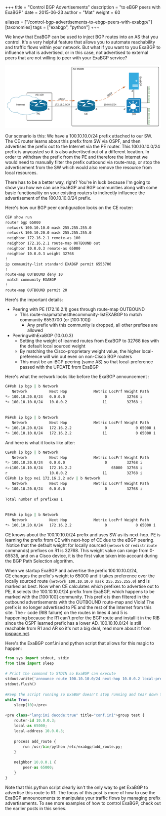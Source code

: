 +++
title = "Control BGP Advertisements"
description = "to eBGP peers with ExaBGP"
date = 2015-06-23
author = "Mat"
weight = 60

aliases = ["/control-bgp-advertisements-to-ebgp-peers-with-exabgp/"]
[taxonomies]
tags = ["exabgp", "python"]
+++

We know that ExaBGP can be used to inject BGP routes into an AS that you control. It's a very helpful feature that allows you to automate reachability and traffic flows within your network. But what if you want to you ExaBGP to influence what is advertised, or in this case, not advertised to external peers that are not willing to peer with your ExaBGP service?

<!--more-->
![](exabgp-advertisements.png)

Our scenario is this: We have a 100.10.10.0/24 prefix attached to our SW. The CE router learns about this prefix from SW via OSPF, and then advertises the prefix out to the Internet via the PE router. This 100.10.10.0/24 prefix is anycasted so it is also advertised out of a different location. In order to withdraw the prefix from the PE and therefore the Internet we would need to manually filter the prefix outbound via route-map, or stop the advertisement from the SW which would also remove the resource from local resources.

There has to be a better way, right? You're in luck because I'm going to show you how we can use ExaBGP and BGP communities along with some basic functionality on your existing routers to indirectly influence the advertisement of the 100.10.10.0/24 prefix.

Here's how our BGP peer configuration looks on the CE router:

```sh
CE# show run
router bgp 65000
 network 100.10.10.0 mask 255.255.255.0
 network 100.10.20.0 mask 255.255.255.0
 neighbor 172.16.2.1 remote-as 100
 neighbor 172.16.2.1 route-map OUTBOUND out
 neighbor 10.0.0.3 remote-as 65000
 neighbor 10.0.0.3 weight 32768
!
ip community-list standard EXABGP permit 6553700
!
route-map OUTBOUND deny 10
 match community EXABGP
!
route-map OUTBOUND permit 20
```

Here's the important details:

  * Peering with PE (172.16.2.1) goes through route-map OUTBOUND 
      * This route-mapmatchesthecommunity-listEXABGP to match community 6553700 (or [100:100]) 
          * Any prefix with this community is dropped, all other prefixes are allowed
  * PeeringwithExaBGP (10.0.0.3) 
      * Setting the weight of learned routes from ExaBGP to 32768 ties with the default local sourced weight
      * By matching the Cisco-proprietary weight value, the higher local-preference will win out even on non-Cisco BGP routers
      * This must be an iBGP peering (same AS) so that local-preference passed with the UPDATE from ExaBGP

Here's what the network looks like before the ExaBGP announcement :

```sh
C##sh ip bgp | b Network
   Network          Next Hop            Metric LocPrf Weight Path
*> 100.10.20.0/24   0.0.0.0                  0         32768 i
*> 100.10.10.0/24   10.0.0.2                11         32768 i


PE#sh ip bgp | b Network
   Network          Next Hop            Metric LocPrf Weight Path
*> 100.10.20.0/24   172.16.2.2               0             0 65000 i
*> 100.10.10.0/24   172.16.2.2              11             0 65000 i
```

And here is what it looks like after:

```sh
CE#sh ip bgp | b Network
   Network          Next Hop            Metric LocPrf Weight Path
*> 100.10.20.0/24   0.0.0.0                  0         32768 i
r>i100.10.10.0/24   172.16.2.2                  65000  32768 i
r                   10.0.0.2                11         32768 i
CE#sh ip bgp nei 172.16.2.2 adv | b Network
   Network          Next Hop            Metric LocPrf Weight Path
*> 100.10.20.0/24   0.0.0.0                  0         32768 i

Total number of prefixes 1


PE#sh ip bgp | b Network
   Network          Next Hop            Metric LocPrf Weight Path
*> 100.10.20.0/24   172.16.2.2               0             0 65000 i
```

CE knows about the 100.10.10.0/24 prefix and uses SW as its next-hop. PE is learning the prefix from CE with next-hop of CE due to the eBGP peering.  Notice that the default weight for locally sourced (`network` or `redistribute` commands) prefixes on R1 is 32768. This weight value can range from 0-65535, and on a Cisco device, it is the first value taken into account during the BGP Path Selection algorithm.

When we startup ExaBGP and advertise the prefix 100.10.10.0/24, CE changes the prefix's weight to 65000 and it takes preference over the locally sourced route (`network 100.10.10.0 mask 255.255.255.0`) and is marked as best. Now when CE calculates which prefixes to advertise out to PE, it selects the 100.10.10.0/24 prefix from ExaBGP, which happens to be marked with the [100:100] community. This prefix is then filtered in the outbound advertisements with the OUTBOUND route-map and Viola! The prefix is no longer advertised to PE and the rest of the Internet from this site. The `r` code (RIB failure) on the routes in lines 4 and 5 is happening because the R1 can't prefer the BGP route and install it in the RIB since the OSPF learned prefix has a lower AD. 100.10.10.0/24 is still reachable from R1 and AR so it's not a big deal, read more about it from <a href="http://blog.ipspace.net/2007/12/what-is-bgp-rib-failure.html" target="_blank">ipspace.net</a>.

Here's the ExaBGP conf.ini and python script that allows for this magic to happen:

```python
from sys import stdout, stdin
from time import sleep

# Print the command to STDIN so ExaBGP can execute
stdout.write('announce route 100.10.10.0/24 next-hop 10.0.0.2 local-preference 65000 community [100:100]\n')
stdout.flush()

#Keep the script running so ExaBGP doesn't stop running and tear down the BGP peering
while True:
    sleep(10)</pre>

<pre class="lang:ini decode:true" title="conf.ini">group test {
    router-id 10.0.0.3;
    local-as 65000;
    local-address 10.0.0.3;

    process add_route {
        run /usr/bin/python /etc/exabgp/add_route.py;
    }

    neighbor 10.0.0.1 {
        peer-as 65000;
    }
}
```

Note that this python script clearly isn't the only way to get ExaBGP to advertise this route to R1. The focus of this post is more of how to use the ExaBGP announcements to manipulate your traffic flows by managing prefix advertisements. To see more examples of how to control ExaBGP, check out the earlier posts in this series.